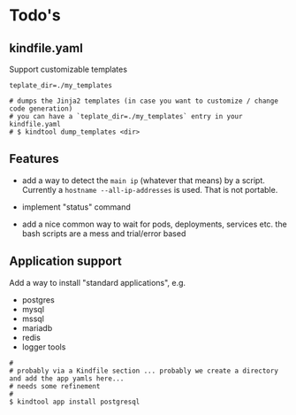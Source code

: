 # Todo's

## kindfile.yaml

Support customizable templates

```
teplate_dir=./my_templates

# dumps the Jinja2 templates (in case you want to customize / change code generation)
# you can have a `teplate_dir=./my_templates` entry in your kindfile.yaml
# $ kindtool dump_templates <dir>
```


## Features

- add a way to detect the `main ip` (whatever that means) by a script. Currently a `hostname --all-ip-addresses` is used. That is not portable.

- implement "status" command

- add a nice common way to wait for pods, deployments, services etc. the bash scripts are a mess and trial/error based

## Application support

Add a way to install "standard applications", e.g.

- postgres
- mysql
- mssql
- mariadb
- redis
- logger tools

```
#
# probably via a Kindfile section ... probably we create a directory and add the app yamls here...
# needs some refinement
#
$ kindtool app install postgresql
```